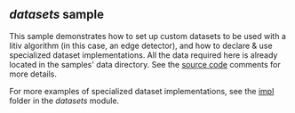 *datasets* sample
-----------------
This sample demonstrates how to set up custom datasets to be used with a litiv algorithm (in this case, an edge detector), and how to declare & use specialized dataset implementations. All the data required here is already located in the samples' data directory. See the [source code](./src/main.cpp) comments for more details.

For more examples of specialized dataset implementations, see the [impl](../../modules/datasets/include/litiv/datasets/impl/) folder in the *datasets* module.
